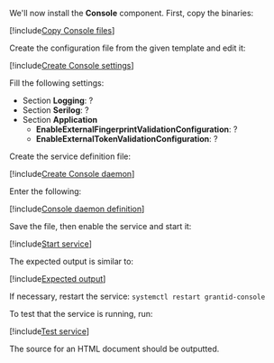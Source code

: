 ﻿We'll now install the **Console** component. First, copy the binaries:

[!include[Copy Console files](../../../../../../includes/grant-id/linux/copy-files-console.md)]

Create the configuration file from the given template and edit it:

[!include[Create Console settings](../../../../../../includes/grant-id/linux/create-settings-console.md)]

Fill the following settings:

* Section **Logging**: ?
* Section **Serilog**: ?
* Section **Application**
  * **EnableExternalFingerprintValidationConfiguration**: ?
  * **EnableExternalTokenValidationConfiguration**: ?

Create the service definition file:

[!include[Create Console daemon](../../../../../../includes/grant-id/linux/create-daemon-console.md)]

Enter the following:

[!include[Console daemon definition](../../../../../../includes/grant-id/linux/daemon-definition-console.md)]

Save the file, then enable the service and start it:

[!include[Start service](../../../../../../includes/grant-id/linux/start-console.md)]

The expected output is similar to:

[!include[Expected output](../../../../../../includes/grant-id/linux/start-output-console.md)]

If necessary, restart the service: `systemctl restart grantid-console`

To test that the service is running, run:

[!include[Test service](../../../../../../includes/grant-id/linux/test-console.md)]

The source for an HTML document should be outputted.
